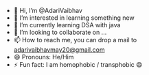 - 👋 Hi, I’m @AdariVaibhav
- 👀 I’m interested in learning something new
- 🌱 I’m currently learning DSA with java
- 💞️ I’m looking to collaborate on ...
- 📫 How to reach me, you can drop a mail to adarivaibhavmay20@gmail.com
- 😄 Pronouns: He/Him
- ⚡ Fun fact: I am homophobic / transphobic 😄

<!---
AdariVaibhav/AdariVaibhav is a ✨ special ✨ repository because its `README.md` (this file) appears on your GitHub profile.
You can click the Preview link to take a look at your changes.
--->
